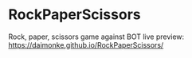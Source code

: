 # RockPaperScissors
Rock, paper, scissors game against BOT
live preview: https://daimonke.github.io/RockPaperScissors/
